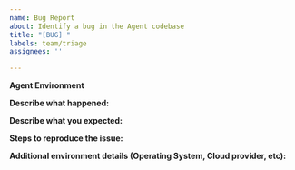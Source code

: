 ```yaml
---
name: Bug Report
about: Identify a bug in the Agent codebase
title: "[BUG] "
labels: team/triage
assignees: ''

---
```


<!--
If you have identified a specific bug in the Agent codebase, please describe it here.  If the
issue requires further debugging or investigation, that will be best accomplished via support.  Please please contact Datadog [support](http://docs.datadoghq.com/help/) and send them a [flare](https://docs.datadoghq.com/agent/troubleshooting/#send-a-flare) demonstrating the issue.
-->

**Agent Environment**
<!-- please include `agent version` and any other useful output (`agent status`, relevant agent logs, etc.) -->

**Describe what happened:**


**Describe what you expected:**


**Steps to reproduce the issue:**


**Additional environment details (Operating System, Cloud provider, etc):**
